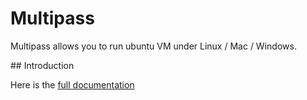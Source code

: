 # Multipass

Multipass allows you to run ubuntu VM under Linux / Mac / Windows.

## Introduction

Here is the [full documentation](https://multipass.run/)
